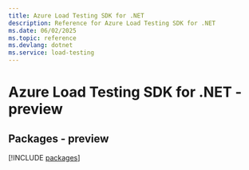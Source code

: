 ```yaml
---
title: Azure Load Testing SDK for .NET
description: Reference for Azure Load Testing SDK for .NET
ms.date: 06/02/2025
ms.topic: reference
ms.devlang: dotnet
ms.service: load-testing
---
```

# Azure Load Testing SDK for .NET - preview
## Packages - preview
[!INCLUDE [packages](load-testing-index.md)]